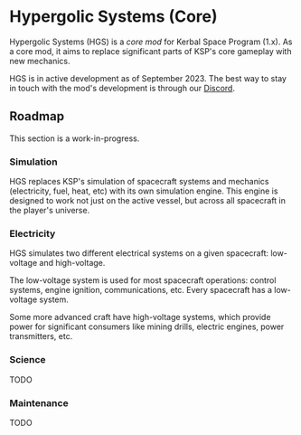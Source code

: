 # Hypergolic Systems (Core)

Hypergolic Systems (HGS) is a _core mod_ for Kerbal Space Program (1.x). As a core mod, it aims to replace significant parts of KSP's core gameplay with new mechanics.

HGS is in active development as of September 2023. The best way to stay in touch with the mod's development is through our [Discord](https://discord.gg/yHWdtKSkbZ).

## Roadmap

This section is a work-in-progress.

### Simulation

HGS replaces KSP's simulation of spacecraft systems and mechanics (electricity, fuel, heat, etc) with its own simulation engine. This engine is designed to work not just on the active vessel, but across all spacecraft in the player's universe.

### Electricity

HGS simulates two different electrical systems on a given spacecraft: low-voltage and high-voltage.

The low-voltage system is used for most spacecraft operations: control systems, engine ignition, communications, etc. Every spacecraft has a low-voltage system.

Some more advanced craft have high-voltage systems, which provide power for significant consumers like mining drills, electric engines, power transmitters, etc.

### Science

TODO

### Maintenance

TODO